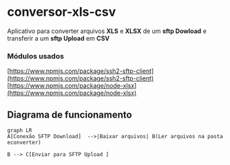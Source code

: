 # conversor-xls-csv

 Aplicativo para converter arquivos **XLS** e **XLSX** de um **sftp Dowload** e transferir a um **sftp Upload** em **CSV**


### Módulos usados 

[https://www.npmjs.com/package/ssh2-sftp-client](https://www.npmjs.com/package/ssh2-sftp-client)
[https://www.npmjs.com/package/node-xlsx](https://www.npmjs.com/package/node-xlsx)



## Diagrama de funcionamento





```mermaid
graph LR
A[Conexão SFTP Download]  -->|Baixar arquivos| B(Ler arquivos na pasta econverter)

B --> C[Enviar para SFTP Upload ]

